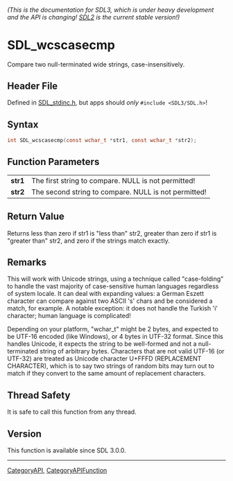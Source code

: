 ###### (This is the documentation for SDL3, which is under heavy development and the API is changing! [SDL2](https://wiki.libsdl.org/SDL2/) is the current stable version!)
# SDL_wcscasecmp

Compare two null-terminated wide strings, case-insensitively.

## Header File

Defined in [SDL_stdinc.h](https://github.com/libsdl-org/SDL/blob/main/include/SDL3/SDL_stdinc.h), but apps should _only_ `#include <SDL3/SDL.h>`!

## Syntax

```c
int SDL_wcscasecmp(const wchar_t *str1, const wchar_t *str2);

```

## Function Parameters

|              |                                                      |
| ------------ | ---------------------------------------------------- |
| **str1**     | The first string to compare. NULL is not permitted!  |
| **str2**     | The second string to compare. NULL is not permitted! |

## Return Value

Returns less than zero if str1 is "less than" str2, greater than zero if
str1 is "greater than" str2, and zero if the strings match exactly.

## Remarks

This will work with Unicode strings, using a technique called
"case-folding" to handle the vast majority of case-sensitive human
languages regardless of system locale. It can deal with expanding values: a
German Eszett character can compare against two ASCII 's' chars and be
considered a match, for example. A notable exception: it does not handle
the Turkish 'i' character; human language is complicated!

Depending on your platform, "wchar_t" might be 2 bytes, and expected to be
UTF-16 encoded (like Windows), or 4 bytes in UTF-32 format. Since this
handles Unicode, it expects the string to be well-formed and not a
null-terminated string of arbitrary bytes. Characters that are not valid
UTF-16 (or UTF-32) are treated as Unicode character U+FFFD (REPLACEMENT
CHARACTER), which is to say two strings of random bits may turn out to
match if they convert to the same amount of replacement characters.

## Thread Safety

It is safe to call this function from any thread.

## Version

This function is available since SDL 3.0.0.

----
[CategoryAPI](CategoryAPI), [CategoryAPIFunction](CategoryAPIFunction)

